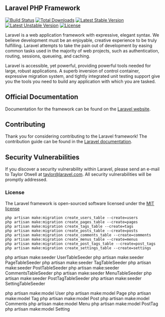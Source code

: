 ## Laravel PHP Framework

[![Build Status](https://travis-ci.org/laravel/framework.svg)](https://travis-ci.org/laravel/framework)
[![Total Downloads](https://poser.pugx.org/laravel/framework/d/total.svg)](https://packagist.org/packages/laravel/framework)
[![Latest Stable Version](https://poser.pugx.org/laravel/framework/v/stable.svg)](https://packagist.org/packages/laravel/framework)
[![Latest Unstable Version](https://poser.pugx.org/laravel/framework/v/unstable.svg)](https://packagist.org/packages/laravel/framework)
[![License](https://poser.pugx.org/laravel/framework/license.svg)](https://packagist.org/packages/laravel/framework)

Laravel is a web application framework with expressive, elegant syntax. We believe development must be an enjoyable, creative experience to be truly fulfilling. Laravel attempts to take the pain out of development by easing common tasks used in the majority of web projects, such as authentication, routing, sessions, queueing, and caching.

Laravel is accessible, yet powerful, providing powerful tools needed for large, robust applications. A superb inversion of control container, expressive migration system, and tightly integrated unit testing support give you the tools you need to build any application with which you are tasked.

## Official Documentation

Documentation for the framework can be found on the [Laravel website](http://laravel.com/docs).

## Contributing

Thank you for considering contributing to the Laravel framework! The contribution guide can be found in the [Laravel documentation](http://laravel.com/docs/contributions).

## Security Vulnerabilities

If you discover a security vulnerability within Laravel, please send an e-mail to Taylor Otwell at taylor@laravel.com. All security vulnerabilities will be promptly addressed.

### License

The Laravel framework is open-sourced software licensed under the [MIT license](http://opensource.org/licenses/MIT)

```cli
php artisan make:migration create_users_table --create=users
php artisan make:migration create_pages_table --create=pages
php artisan make:migration create_tags_table --create=tags
php artisan make:migration create_posts_table --create=posts
php artisan make:migration create_comments_table --create=comments
php artisan make:migration create_menus_table --create=menus
php artisan make:migration create_post_tags_table --create=post_tags
php artisan make:migration create_settings_table --create=settings
```

php artisan make:seeder UserTableSeeder
php artisan make:seeder PageTableSeeder
php artisan make:seeder TagTableSeeder
php artisan make:seeder PostTableSeeder
php artisan make:seeder CommentsTableSeeder
php artisan make:seeder MenuTableSeeder
php artisan make:seeder PostTagTableSeeder
php artisan make:seeder SettingTableSeeder

php artisan make:model User
php artisan make:model Page
php artisan make:model Tag
php artisan make:model Post
php artisan make:model Comments
php artisan make:model Menu
php artisan make:model PostTag
php artisan make:model Setting